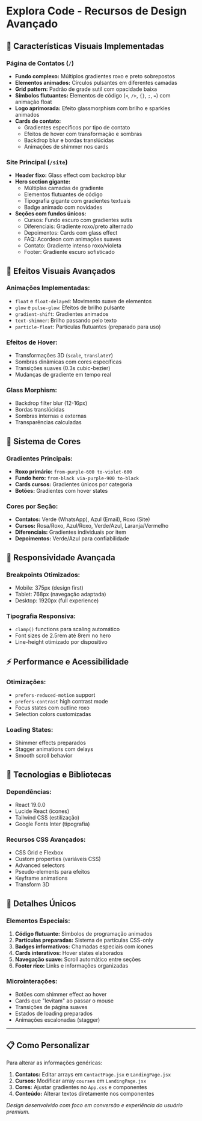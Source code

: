 # Explora Code - Recursos de Design Avançado

## 🎨 Características Visuais Implementadas

### **Página de Contatos** (`/`)
- **Fundo complexo:** Múltiplos gradientes roxo e preto sobrepostos
- **Elementos animados:** Círculos pulsantes em diferentes camadas
- **Grid pattern:** Padrão de grade sutil com opacidade baixa
- **Símbolos flutuantes:** Elementos de código (`<`, `/>`, `{}`, `;`, `=`) com animação float
- **Logo aprimorada:** Efeito glassmorphism com brilho e sparkles animados
- **Cards de contato:**
  - Gradientes específicos por tipo de contato
  - Efeitos de hover com transformação e sombras
  - Backdrop blur e bordas translúcidas
  - Animações de shimmer nos cards

### **Site Principal** (`/site`)
- **Header fixo:** Glass effect com backdrop blur
- **Hero section gigante:** 
  - Múltiplas camadas de gradiente
  - Elementos flutuantes de código
  - Tipografia gigante com gradientes textuais
  - Badge animado com novidades
- **Seções com fundos únicos:**
  - Cursos: Fundo escuro com gradientes sutis
  - Diferenciais: Gradiente roxo/preto alternado
  - Depoimentos: Cards com glass effect
  - FAQ: Acordeon com animações suaves
  - Contato: Gradiente intenso roxo/violeta
  - Footer: Gradiente escuro sofisticado

## 🎯 Efeitos Visuais Avançados

### **Animações Implementadas:**
- `float` e `float-delayed`: Movimento suave de elementos
- `glow` e `pulse-glow`: Efeitos de brilho pulsante
- `gradient-shift`: Gradientes animados
- `text-shimmer`: Brilho passando pelo texto
- `particle-float`: Partículas flutuantes (preparado para uso)

### **Efeitos de Hover:**
- Transformações 3D (`scale`, `translateY`)
- Sombras dinâmicas com cores específicas
- Transições suaves (0.3s cubic-bezier)
- Mudanças de gradiente em tempo real

### **Glass Morphism:**
- Backdrop filter blur (12-16px)
- Bordas translúcidas
- Sombras internas e externas
- Transparências calculadas

## 🌈 Sistema de Cores

### **Gradientes Principais:**
- **Roxo primário:** `from-purple-600 to-violet-600`
- **Fundo hero:** `from-black via-purple-900 to-black`
- **Cards cursos:** Gradientes únicos por categoria
- **Botões:** Gradientes com hover states

### **Cores por Seção:**
- **Contatos:** Verde (WhatsApp), Azul (Email), Roxo (Site)
- **Cursos:** Rosa/Roxo, Azul/Roxo, Verde/Azul, Laranja/Vermelho
- **Diferenciais:** Gradientes individuais por item
- **Depoimentos:** Verde/Azul para confiabilidade

## 📱 Responsividade Avançada

### **Breakpoints Otimizados:**
- Mobile: 375px (design first)
- Tablet: 768px (navegação adaptada)
- Desktop: 1920px (full experience)

### **Tipografia Responsiva:**
- `clamp()` functions para scaling automático
- Font sizes de 2.5rem até 8rem no hero
- Line-height otimizado por dispositivo

## ⚡ Performance e Acessibilidade

### **Otimizações:**
- `prefers-reduced-motion` support
- `prefers-contrast` high contrast mode
- Focus states com outline roxo
- Selection colors customizadas

### **Loading States:**
- Shimmer effects preparados
- Stagger animations com delays
- Smooth scroll behavior

## 🔧 Tecnologias e Bibliotecas

### **Dependências:**
- React 19.0.0
- Lucide React (ícones)
- Tailwind CSS (estilização)
- Google Fonts Inter (tipografia)

### **Recursos CSS Avançados:**
- CSS Grid e Flexbox
- Custom properties (variáveis CSS)
- Advanced selectors
- Pseudo-elements para efeitos
- Keyframe animations
- Transform 3D

## 🎪 Detalhes Únicos

### **Elementos Especiais:**
1. **Código flutuante:** Símbolos de programação animados
2. **Partículas preparadas:** Sistema de partículas CSS-only
3. **Badges informativos:** Chamadas especiais com ícones
4. **Cards interativos:** Hover states elaborados
5. **Navegação suave:** Scroll automático entre seções
6. **Footer rico:** Links e informações organizadas

### **Microinterações:**
- Botões com shimmer effect ao hover
- Cards que "levitam" ao passar o mouse
- Transições de página suaves
- Estados de loading preparados
- Animações escalonadas (stagger)

---

## 📋 Como Personalizar

Para alterar as informações genéricas:
1. **Contatos:** Editar arrays em `ContactPage.jsx` e `LandingPage.jsx`
2. **Cursos:** Modificar array `courses` em `LandingPage.jsx`
3. **Cores:** Ajustar gradientes no `App.css` e componentes
4. **Conteúdo:** Alterar textos diretamente nos componentes

*Design desenvolvido com foco em conversão e experiência do usuário premium.*